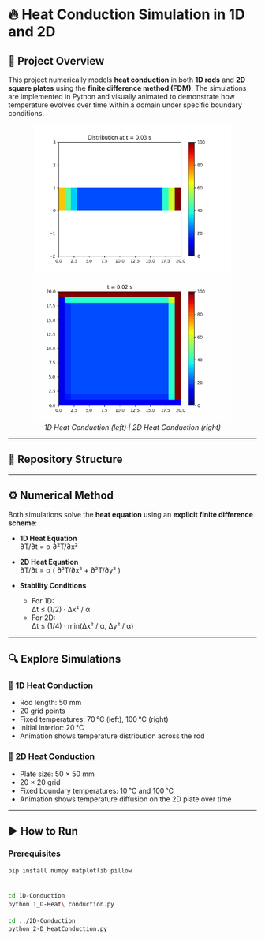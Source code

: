 # 🔥 Heat Conduction Simulation in 1D and 2D

## 🧪 Project Overview

This project numerically models **heat conduction** in both **1D rods** and **2D square plates** using the **finite difference method (FDM)**. The simulations are implemented in Python and visually animated to demonstrate how temperature evolves over time within a domain under specific boundary conditions.

<p align="center">
  <img src="1D-Conduction/temperature_distribution.gif" width="400"/>
  <img src="2D-Conduction/heat_distribution.gif" width="400"/>
  <br/>
  <em>1D Heat Conduction (left) | 2D Heat Conduction (right)</em>
</p>

---

## 📂 Repository Structure


---

## ⚙️ Numerical Method

Both simulations solve the **heat equation** using an **explicit finite difference scheme**:

- **1D Heat Equation**  
  ∂T/∂t = α ∂²T/∂x²

- **2D Heat Equation**  
  ∂T/∂t = α ( ∂²T/∂x² + ∂²T/∂y² )

- **Stability Conditions**  
  - For 1D:  
    Δt ≤ (1/2) · Δx² / α
  - For 2D:  
    Δt ≤ (1/4) · min(Δx² / α, Δy² / α)


---

## 🔍 Explore Simulations

### 🔹 [1D Heat Conduction](./1D-Conduction/)
- Rod length: 50 mm  
- 20 grid points  
- Fixed temperatures: 70 °C (left), 100 °C (right)  
- Initial interior: 20 °C  
- Animation shows temperature distribution across the rod

### 🔹 [2D Heat Conduction](./2D-Conduction/)
- Plate size: 50 × 50 mm  
- 20 × 20 grid  
- Fixed boundary temperatures: 10 °C and 100 °C  
- Animation shows temperature diffusion on the 2D plate over time

---

## ▶️ How to Run

### Prerequisites
```bash
pip install numpy matplotlib pillow


cd 1D-Conduction
python 1_D-Heat\ conduction.py

cd ../2D-Conduction
python 2-D_HeatConduction.py
